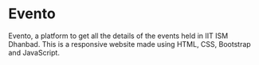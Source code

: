 # Evento
Evento, a platform to get all the details of the events held in IIT ISM Dhanbad.
This is a responsive website made using HTML, CSS, Bootstrap and JavaScript. 
